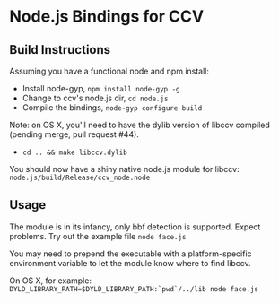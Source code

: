Node.js Bindings for CCV 
========================

Build Instructions
------------------

Assuming you have a functional node and npm install:

- Install node-gyp, `npm install node-gyp -g`
- Change to ccv's node.js dir, `cd node.js`
- Compile the bindings, `node-gyp configure build`

Note: on OS X, you'll need to have the dylib version of libccv compiled (pending merge, pull request #44).

- `cd .. && make libccv.dylib`

You should now have a shiny native node.js module for libccv: `node.js/build/Release/ccv_node.node`


Usage
-----
The module is in its infancy, only bbf detection is supported. Expect problems. Try out the example file `node face.js`

You may need to prepend the executable with a platform-specific environment variable to let the module know where to find libccv.

On OS X, for example: ``` DYLD_LIBRARY_PATH=$DYLD_LIBRARY_PATH:`pwd`/../lib node face.js```
